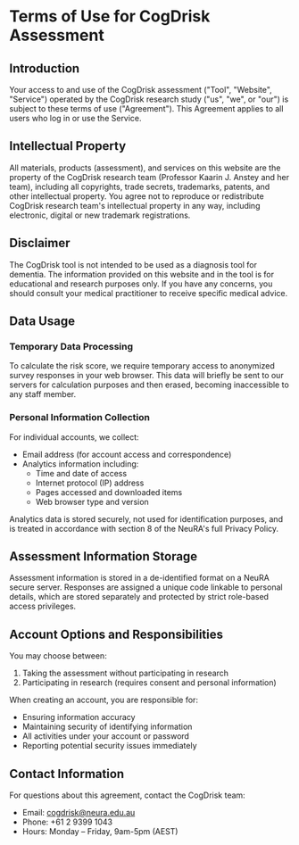 # Terms of Use for CogDrisk Assessment

## Introduction
Your access to and use of the CogDrisk assessment ("Tool", "Website", "Service") operated by the CogDrisk research study ("us", "we", or "our") is subject to these terms of use ("Agreement"). This Agreement applies to all users who log in or use the Service.

## Intellectual Property
All materials, products (assessment), and services on this website are the property of the CogDrisk research team (Professor Kaarin J. Anstey and her team), including all copyrights, trade secrets, trademarks, patents, and other intellectual property. You agree not to reproduce or redistribute CogDrisk research team's intellectual property in any way, including electronic, digital or new trademark registrations.

## Disclaimer
The CogDrisk tool is not intended to be used as a diagnosis tool for dementia. The information provided on this website and in the tool is for educational and research purposes only. If you have any concerns, you should consult your medical practitioner to receive specific medical advice.

## Data Usage
### Temporary Data Processing
To calculate the risk score, we require temporary access to anonymized survey responses in your web browser. This data will briefly be sent to our servers for calculation purposes and then erased, becoming inaccessible to any staff member.

### Personal Information Collection
For individual accounts, we collect:
- Email address (for account access and correspondence)
- Analytics information including:
  - Time and date of access
  - Internet protocol (IP) address
  - Pages accessed and downloaded items
  - Web browser type and version

Analytics data is stored securely, not used for identification purposes, and is treated in accordance with section 8 of the NeuRA's full Privacy Policy.

## Assessment Information Storage
Assessment information is stored in a de-identified format on a NeuRA secure server. Responses are assigned a unique code linkable to personal details, which are stored separately and protected by strict role-based access privileges.

## Account Options and Responsibilities
You may choose between:
1. Taking the assessment without participating in research
2. Participating in research (requires consent and personal information)

When creating an account, you are responsible for:
- Ensuring information accuracy
- Maintaining security of identifying information
- All activities under your account or password
- Reporting potential security issues immediately

## Contact Information
For questions about this agreement, contact the CogDrisk team:
- Email: cogdrisk@neura.edu.au
- Phone: +61 2 9399 1043
- Hours: Monday – Friday, 9am-5pm (AEST)